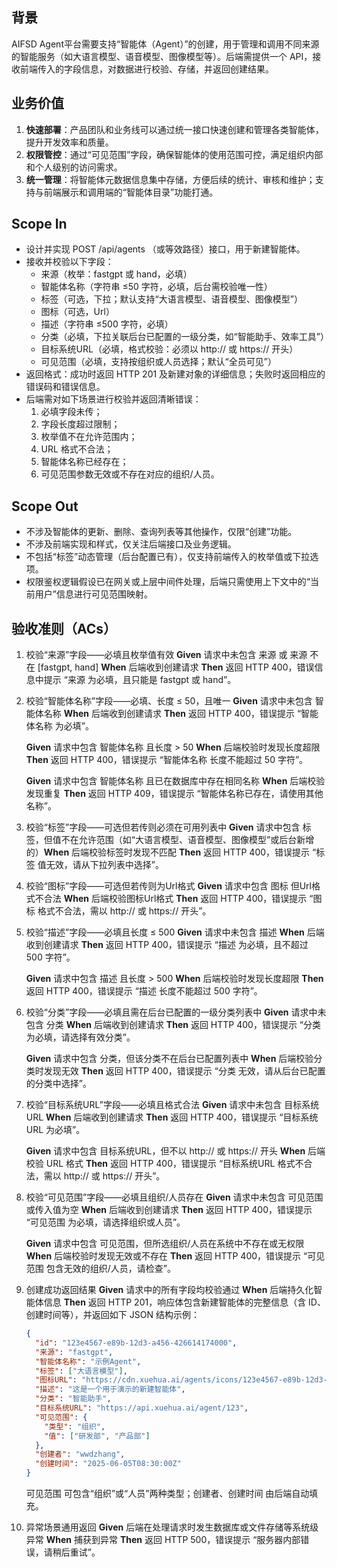 ## 背景
AIFSD Agent平台需要支持“智能体（Agent）”的创建，用于管理和调用不同来源的智能服务（如大语言模型、语音模型、图像模型等）。后端需提供一个 API，接收前端传入的字段信息，对数据进行校验、存储，并返回创建结果。

## 业务价值
1. **快速部署**：产品团队和业务线可以通过统一接口快速创建和管理各类智能体，提升开发效率和质量。
2. **权限管控**：通过“可见范围”字段，确保智能体的使用范围可控，满足组织内部和个人级别的访问需求。
3. **统一管理**：将智能体元数据信息集中存储，方便后续的统计、审核和维护；支持与前端展示和调用端的“智能体目录”功能打通。

## Scope In
* 设计并实现 POST /api/agents （或等效路径）接口，用于新建智能体。
* 接收并校验以下字段：
  * 来源（枚举：fastgpt 或 hand，必填）
  * 智能体名称（字符串 ≤50 字符，必填，后台需校验唯一性）
  * 标签（可选，下拉；默认支持“大语言模型、语音模型、图像模型”）
  * 图标（可选，Url）
  * 描述（字符串 ≤500 字符，必填）
  * 分类（必填，下拉关联后台已配置的一级分类，如“智能助手、效率工具”）
  * 目标系统URL（必填，格式校验：必须以 http:// 或 https:// 开头）
  * 可见范围（必填，支持按组织或人员选择；默认“全员可见”）
* 返回格式：成功时返回 HTTP 201 及新建对象的详细信息；失败时返回相应的错误码和错误信息。
* 后端需对如下场景进行校验并返回清晰错误：
  1. 必填字段未传；
  2. 字段长度超过限制；
  3. 枚举值不在允许范围内；
  4. URL 格式不合法；
  5. 智能体名称已经存在；
  6. 可见范围参数无效或不存在对应的组织/人员。

## Scope Out
* 不涉及智能体的更新、删除、查询列表等其他操作，仅限“创建”功能。
* 不涉及前端实现和样式，仅关注后端接口及业务逻辑。
* 不包括“标签”动态管理（后台配置已有），仅支持前端传入的枚举值或下拉选项。
* 权限鉴权逻辑假设已在网关或上层中间件处理，后端只需使用上下文中的“当前用户”信息进行可见范围映射。

## 验收准则（ACs）
1. 校验“来源”字段——必填且枚举值有效
   **Given** 请求中未包含 来源 或 来源 不在 [fastgpt, hand]
   **When** 后端收到创建请求
   **Then** 返回 HTTP 400，错误信息中提示 “来源 为必填，且只能是 fastgpt 或 hand”。

2. 校验“智能体名称”字段——必填、长度 ≤ 50，且唯一
   **Given** 请求中未包含 智能体名称
   **When** 后端收到创建请求
   **Then** 返回 HTTP 400，错误提示 “智能体名称 为必填”。

   **Given** 请求中包含 智能体名称 且长度 > 50
   **When** 后端校验时发现长度超限
   **Then** 返回 HTTP 400，错误提示 “智能体名称 长度不能超过 50 字符”。

   **Given** 请求中包含 智能体名称 且已在数据库中存在相同名称
   **When** 后端校验发现重复
   **Then** 返回 HTTP 409，错误提示 “智能体名称已存在，请使用其他名称”。

3. 校验“标签”字段——可选但若传则必须在可用列表中
   **Given** 请求中包含 标签，但值不在允许范围（如“大语言模型、语音模型、图像模型”或后台新增的）**When** 后端校验标签时发现不匹配
   **Then** 返回 HTTP 400，错误提示 “标签 值无效，请从下拉列表中选择”。

4. 校验“图标”字段——可选但若传则为Url格式
   **Given** 请求中包含 图标 但Url格式不合法
   **When** 后端校验图标Url格式
   **Then** 返回 HTTP 400，错误提示 “图标 格式不合法，需以 http:// 或 https:// 开头”。

5. 校验“描述”字段——必填且长度 ≤ 500
   **Given** 请求中未包含 描述
   **When** 后端收到创建请求
   **Then** 返回 HTTP 400，错误提示 “描述 为必填，且不超过 500 字符”。

   **Given** 请求中包含 描述 且长度 > 500
   **When** 后端校验时发现长度超限
   **Then** 返回 HTTP 400，错误提示 “描述 长度不能超过 500 字符”。

6. 校验“分类”字段——必填且需在后台已配置的一级分类列表中
   **Given** 请求中未包含 分类
   **When** 后端收到创建请求
   **Then** 返回 HTTP 400，错误提示 “分类 为必填，请选择有效分类”。

   **Given** 请求中包含 分类，但该分类不在后台已配置列表中
   **When** 后端校验分类时发现无效
   **Then** 返回 HTTP 400，错误提示 “分类 无效，请从后台已配置的分类中选择”。

7. 校验“目标系统URL”字段——必填且格式合法
   **Given** 请求中未包含 目标系统URL
   **When** 后端收到创建请求
   **Then** 返回 HTTP 400，错误提示 “目标系统URL 为必填”。

   **Given** 请求中包含 目标系统URL，但不以 http:// 或 https:// 开头
   **When** 后端校验 URL 格式
   **Then** 返回 HTTP 400，错误提示 “目标系统URL 格式不合法，需以 http:// 或 https:// 开头”。

8. 校验“可见范围”字段——必填且组织/人员存在
   **Given** 请求中未包含 可见范围 或传入值为空
   **When** 后端收到创建请求
   **Then** 返回 HTTP 400，错误提示 “可见范围 为必填，请选择组织或人员”。

   **Given** 请求中包含 可见范围，但所选组织/人员在系统中不存在或无权限
   **When** 后端校验时发现无效或不存在
   **Then** 返回 HTTP 400，错误提示 “可见范围 包含无效的组织/人员，请检查”。

9. 创建成功返回结果
   **Given** 请求中的所有字段均校验通过
   **When** 后端持久化智能体信息
   **Then** 返回 HTTP 201，响应体包含新建智能体的完整信息（含 ID、创建时间等），并返回如下 JSON 结构示例：
   ```json
   {
     "id": "123e4567-e89b-12d3-a456-426614174000",
     "来源": "fastgpt",
     "智能体名称": "示例Agent",
     "标签": ["大语言模型"],
     "图标URL": "https://cdn.xuehua.ai/agents/icons/123e4567-e89b-12d3-a456-426614174000.png",
     "描述": "这是一个用于演示的新建智能体",
     "分类": "智能助手",
     "目标系统URL": "https://api.xuehua.ai/agent/123",
     "可见范围": {
       "类型": "组织",
       "值": ["研发部", "产品部"]
     },
     "创建者": "wwdzhang",
     "创建时间": "2025-06-05T08:30:00Z"
   }
   ```
   可见范围 可包含“组织”或“人员”两种类型；创建者、创建时间 由后端自动填充。

10. 异常场景通用返回
    **Given** 后端在处理请求时发生数据库或文件存储等系统级异常
    **When** 捕获到异常
    **Then** 返回 HTTP 500，错误提示 “服务器内部错误，请稍后重试”。
